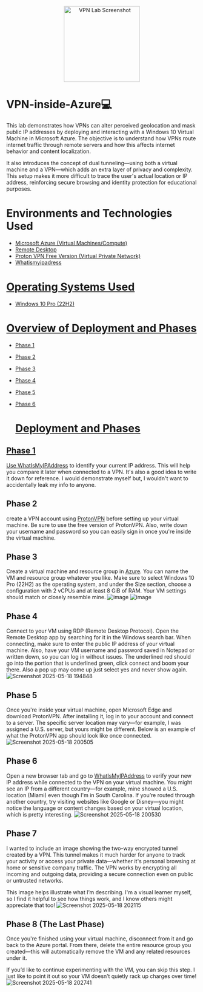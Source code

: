 <p align="center">
  <a href="https://imgur.com/a/cbc7MMA">
    <img src="https://github.com/user-attachments/assets/48fef006-cc54-40b2-9102-04f03d0a200e" alt="VPN Lab Screenshot" width="200"/>
  </a>
</p>

# VPN-inside-Azure💻
This lab demonstrates how VPNs can alter perceived geolocation and mask public IP addresses by deploying and interacting with a Windows 10 Virtual Machine in Microsoft Azure. The objective is to understand how VPNs route internet traffic through remote servers and how this affects internet behavior and content localization.

It also introduces the concept of dual tunneling—using both a virtual machine and a VPN—which adds an extra layer of privacy and complexity. This setup makes it more difficult to trace the user's actual location or IP address, reinforcing secure browsing and identity protection for educational purposes.

# Environments and Technologies Used

- <a href="https://portal.azure.com">Microsoft Azure (Virtual Machines/Compute)
- <a href="https://support.microsoft.com/en-us/windows/how-to-use-remote-desktop-5fe128d5-8fb1-7a23-3b8a-41e636865e8c"> Remote Desktop 
- <a href="https://protonvpn.com/?srsltid=AfmBOoqUOS9Uj_d1yaxiPwv5WvtT5detrlxmfYIXiuNGx8E1rA6pyjDk">Proton VPN Free Version (Virtual Private Network)
- <a href="https://whatismyipaddress.com/">Whatismyipadress

# Operating Systems Used 

- Windows 10 Pro (22H2)

# Overview of Deployment and Phases

- Phase 1
- Phase 2
- Phase 3
- Phase 4
- Phase 5
- Phase 6

  # Deployment and Phases

## Phase 1

Use [WhatIsMyIPAddress](https://whatismyipaddress.com/) to identify your current IP address. This will help you compare it later when connected to a VPN. It's also a good idea to write it down for reference. I would demonstrate myself but, I wouldn't want to accidentally leak my info to anyone.

## Phase 2

create a VPN account using [ProtonVPN](https://protonvpn.com/) before setting up your virtual machine. Be sure to use the free version of ProtonVPN. Also, write down your username and password so you can easily sign in once you're inside the virtual machine.

## Phase 3

Create a virtual machine and resource group in [Azure](https://portal.azure.com). You can name the VM and resource group whatever you like. Make sure to select Windows 10 Pro (22H2) as the operating system, and under the Size section, choose a configuration with 2 vCPUs and at least 8 GiB of RAM. Your VM settings should match or closely resemble mine.
![image](https://github.com/user-attachments/assets/c14be7a8-017e-4e8a-8932-bb618f01f3ce)
![image](https://github.com/user-attachments/assets/dee85fee-0480-484f-bf96-97b2ce626d1d)

## Phase 4

Connect to your VM using RDP (Remote Desktop Protocol). Open the Remote Desktop app by searching for it in the Windows search bar. When connecting, make sure to enter the public IP address of your virtual machine. Also, have your VM username and password saved in Notepad or written down, so you can log in without issues. The underlined red should go into the portion that is underlined green, click connect and boom your there. Also a pop up may come up just select yes and never show again.
![Screenshot 2025-05-18 194848](https://github.com/user-attachments/assets/8cc9cba3-bc1d-47eb-8874-efb795832db5)

## Phase 5

Once you're inside your virtual machine, open Microsoft Edge and download ProtonVPN. After installing it, log in to your account and connect to a server. The specific server location may vary—for example, I was assigned a U.S. server, but yours might be different. Below is an example of what the ProtonVPN app should look like once connected.
![Screenshot 2025-05-18 200505](https://github.com/user-attachments/assets/cb90b62d-77d7-4574-a5b5-65b8f2f2f8be)

## Phase 6

Open a new browser tab and go to [WhatIsMyIPAddress](https://whatismyipaddress.com/) to verify your new IP address while connected to the VPN on your virtual machine. You might see an IP from a different country—for example, mine showed a U.S. location (Miami) even though I'm in South Carolina. If you’re routed through another country, try visiting websites like Google or Disney—you might notice the language or content changes based on your virtual location, which is pretty interesting.
![Screenshot 2025-05-18 200530](https://github.com/user-attachments/assets/d7e08c16-772c-4dd4-ba02-381821636e32)

## Phase 7

I wanted to include an image showing the two-way encrypted tunnel created by a VPN. This tunnel makes it much harder for anyone to track your activity or access your private data—whether it's personal browsing at home or sensitive company traffic. The VPN works by encrypting all incoming and outgoing data, providing a secure connection even on public or untrusted networks.

This image helps illustrate what I’m describing. I'm a visual learner myself, so I find it helpful to see how things work, and I know others might appreciate that too!
![Screenshot 2025-05-18 202115](https://github.com/user-attachments/assets/d39147f2-46ff-493b-87f7-f9cf3a1cb1aa)

## Phase 8 (The Last Phase)

Once you're finished using your virtual machine, disconnect from it and go back to the Azure portal. From there, delete the entire resource group you created—this will automatically remove the VM and any related resources under it.

If you’d like to continue experimenting with the VM, you can skip this step. I just like to point it out so your VM doesn’t quietly rack up charges over time!
![Screenshot 2025-05-18 202741](https://github.com/user-attachments/assets/56c8f474-b115-4359-ae88-aa32bb51a230)







